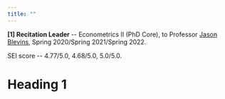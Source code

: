 ```yaml
---
title: ""
---
```

<b> [1] Recitation Leader </b> -- Econometrics II (PhD Core), to Professor [Jason Blevins](https://jblevins.org/), Spring 2020/Spring 2021/Spring 2022. 

SEI score -- 4.77/5.0, 4.68/5.0, 5.0/5.0. 

Heading 1
======
